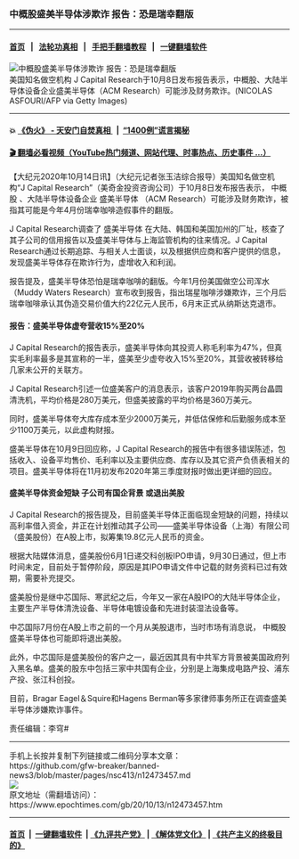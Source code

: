 ### 中概股盛美半导体涉欺诈 报告：恐是瑞幸翻版
------------------------

#### [首页](https://github.com/gfw-breaker/banned-news3/blob/master/README.md) &nbsp;&nbsp;|&nbsp;&nbsp; [法轮功真相](https://github.com/begood0513/basic/blob/master/README.md)  &nbsp;&nbsp;|&nbsp;&nbsp; [手把手翻墙教程](https://github.com/gfw-breaker/guides/wiki)  &nbsp;&nbsp;|&nbsp;&nbsp; [一键翻墙软件](https://github.com/gfw-breaker/nogfw/blob/master/README.md)  



<div><img alt="中概股盛美半导体涉欺诈 报告：恐是瑞幸翻版" class="attachment-djy_600_400 size-djy_600_400 wp-post-image" src="https://i.epochtimes.com/assets/uploads/2020/08/1c12226c78890cbc448df1e08cb121c2-600x400.jpg"/>
<div class="caption">
 美国知名做空机构 J Capital Research于10月8日发布报告表示，中概股、大陆半导体设备企业盛美半导体（ACM Research）可能涉及财务欺诈。(NICOLAS ASFOURI/AFP via Getty Images)
</div></div><hr/>

#### 💥 [《伪火》 - 天安门自焚真相 ](http://158.247.195.190:10000/videos/blog/weihuo.html)&nbsp; |&nbsp; [“1400例”谎言揭秘  ](http://158.247.195.190:10000/videos/blog/jiexi1400.html)

#### [ 🎬  翻墙必看视频（YouTube热门频道、网站代理、时事热点、历史事件 ...）](https://github.com/gfw-breaker/links/blob/master/banned.md)

<div><p>
 【大纪元2020年10月14日讯】（大纪元记者张玉洁综合报导）美国知名做空机构“J Capital Research”（美奇金投资咨询公司）于10月8日发布报告表示，
 <ok href="https://www.epochtimes.com/gb/tag/%E4%B8%AD%E6%A6%82%E8%82%A1.html">
  中概股
 </ok>
 、大陆半导体设备企业
 <ok href="https://www.epochtimes.com/gb/tag/%E7%9B%9B%E7%BE%8E%E5%8D%8A%E5%AF%BC%E4%BD%93.html">
  盛美半导体
 </ok>
 （ACM Research）可能涉及财务欺诈，被指其可能是今年4月份瑞幸咖啡造假事件的翻版。
</p>
<p>
 J Capital Research调查了
 <ok href="https://www.epochtimes.com/gb/tag/%E7%9B%9B%E7%BE%8E%E5%8D%8A%E5%AF%BC%E4%BD%93.html">
  盛美半导体
 </ok>
 在大陆、韩国和美国加州的厂址，核查了其子公司的信用报告以及盛美半导体与上海监管机构的往来情况。J Capital Research通过长期追踪、与相关人士面谈，以及根据供应商和客户提供的信息，发现盛美半导体存在欺诈行为，虚增收入和利润。
</p>
<p>
 报告提及，盛美半导体恐怕是瑞幸咖啡的翻版。今年1月份美国做空公司浑水（Muddy Waters Research）宣布收到报告，指出瑞星咖啡涉嫌欺诈，三个月后瑞幸咖啡承认其伪造交易价值大约22亿元人民币，6月末正式从纳斯达克退市。
</p>
<h4>
 报告：盛美半导体虚夸营收15%至20%
</h4>
<p>
 J Capital Research的报告表示，盛美半导体向其投资人称毛利率为47%，但真实毛利率最多是其宣称的一半，盛美至少虚夸收入15%至20%，其营收被转移给几家未公开的关联方。
</p>
<p>
 J Capital Research引述一位盛美客户的消息表示，该客户2019年购买两台晶圆清洗机，平均价格是280万美元，但盛美披露的平均价格是360万美元。
</p>
<p>
 同时，盛美半导体夸大库存成本至少2000万美元，并低估保修和后勤服务成本至少1100万美元，以此虚构财报。
</p>
<p>
 盛美半导体在10月9日回应称，J Capital Research的报告中有很多错误陈述，包括收入、设备平均售价、毛利率以及主要供应商、库存以及其它资产负债表相关的项目。盛美半导体将在11月初发布2020年第三季度财报时做出更详细的回应。
</p>
<h4>
 盛美半导体资金短缺 子公司有国企背景 或退出美股
</h4>
<p>
 J Capital Research的报告提及，目前盛美半导体正面临现金短缺的问题，持续以高利率借入资金，并正在计划推动其子公司——盛美半导体设备（上海）有限公司（盛美股份）在A股上市，拟筹集19.8亿元人民币的资金。
</p>
<p>
 根据大陆媒体消息，盛美股份6月1日递交科创板IPO申请，9月30日通过，但上市时间未定，目前处于暂停阶段，原因是其IPO申请文件中记载的财务资料已过有效期，需要补充提交。
</p>
<p>
 盛美股份是继中芯国际、寒武纪之后，今年又一家在A股IPO的大陆半导体企业，主要生产半导体清洗设备、半导体电镀设备和先进封装湿法设备等。
</p>
<p>
 中芯国际7月份在A股上市之前的一个月从美股退市，当时市场有消息说，
 <ok href="https://www.epochtimes.com/gb/tag/%E4%B8%AD%E6%A6%82%E8%82%A1.html">
  中概股
 </ok>
 盛美半导体也可能即将退出美股。
</p>
<p>
 此外，中芯国际是盛美股份的客户之一，最近因其具有中共军方背景被美国政府列入黑名单。盛美的股东中包括三家中共国有企业，分别是上海集成电路产投、浦东产投、张江科创投。
</p>
<p>
 目前，Bragar Eagel＆Squire和Hagens Berman等多家律师事务所正在调查盛美半导体涉嫌欺诈事件。
</p>
<p>
 责任编辑：李穹#
</p>
</div>
<hr/>
手机上长按并复制下列链接或二维码分享本文章：<br/>
https://github.com/gfw-breaker/banned-news3/blob/master/pages/nsc413/n12473457.md <br/>
<a href='https://github.com/gfw-breaker/banned-news3/blob/master/pages/nsc413/n12473457.md'><img src='https://github.com/gfw-breaker/banned-news3/blob/master/pages/nsc413/n12473457.md.png'/></a> <br/>
原文地址（需翻墙访问）：https://www.epochtimes.com/gb/20/10/13/n12473457.htm


------------------------
#### [首页](https://github.com/gfw-breaker/banned-news3/blob/master/README.md) &nbsp;|&nbsp; [一键翻墙软件](https://github.com/gfw-breaker/nogfw/blob/master/README.md) &nbsp;| [《九评共产党》](https://github.com/gfw-breaker/9ping.md/blob/master/README.md#九评之一评共产党是什么) | [《解体党文化》](https://github.com/gfw-breaker/jtdwh.md/blob/master/README.md) | [《共产主义的终极目的》](https://github.com/gfw-breaker/gczydzjmd.md/blob/master/README.md)


<img src='http://gfw-breaker.win/banned-news3/pages/nsc413/n12473457.md' width='0px' height='0px'/>